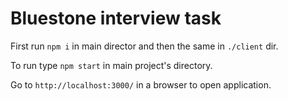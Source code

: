 # Bluestone interview task


First run `npm i` in main director and then the same in `./client` dir.


To run type `npm start` in main project's directory.


Go to `http://localhost:3000/` in a browser to open application.
